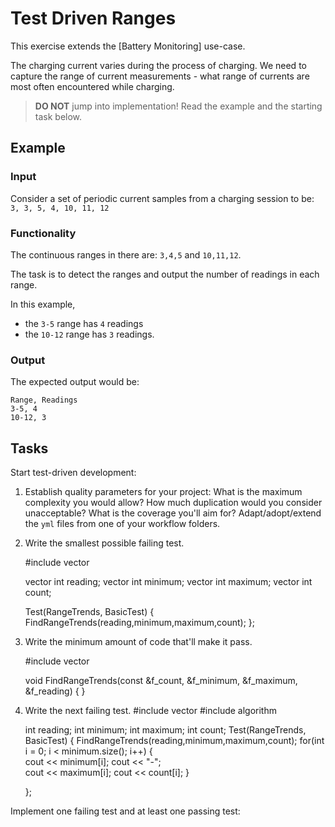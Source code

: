 # Test Driven Ranges

This exercise extends the [Battery Monitoring] use-case.

The charging current varies during the process of charging.
We need to capture the range of current measurements -
what range of currents are most often encountered while charging.

> **DO NOT** jump into implementation! Read the example and the starting task below.

## Example

### Input

Consider a set of periodic current samples from a charging session to be:
`3, 3, 5, 4, 10, 11, 12`

### Functionality

The continuous ranges in there are: `3,4,5` and `10,11,12`.

The task is to detect the ranges and
output the number of readings in each range.

In this example,

- the `3-5` range has `4` readings
- the `10-12` range has `3` readings.

### Output

The expected output would be:

```
Range, Readings
3-5, 4
10-12, 3
```

## Tasks

Start test-driven development:

1. Establish quality parameters for your project: What is the maximum complexity you would allow? How much duplication would you consider unacceptable? What is the coverage you'll aim for?
Adapt/adopt/extend the `yml` files from one of your workflow folders.

1. Write the smallest possible failing test.
   
   #include vector
  
   vector int reading;
   vector int minimum; 
   vector int maximum;
   vector int count;
      
   Test(RangeTrends, BasicTest)
   {
   FindRangeTrends(reading,minimum,maximum,count);
   };

1. Write the minimum amount of code that'll make it pass.

    #include vector
    
    void FindRangeTrends(const <vector> &f_count, <vector> &f_minimum, <vector> &f_maximum, <vector> &f_reading)
    {
    }

1. Write the next failing test.
      #include vector
      #include algorithm
  
   <vector> int reading;
   <vector> int minimum; 
   <vector> int maximum;
   <vector> int count;
   Test(RangeTrends, BasicTest)
   {
   FindRangeTrends(reading,minimum,maximum,count);
      for(int i = 0; i < minimum.size(); i++)
         {                               
           cout << minimum[i];
           cout << "-";  
           cout << maximum[i]; 
           cout << count[i];
          }                 
                                 
      
   };

Implement one failing test and at least one passing test:


